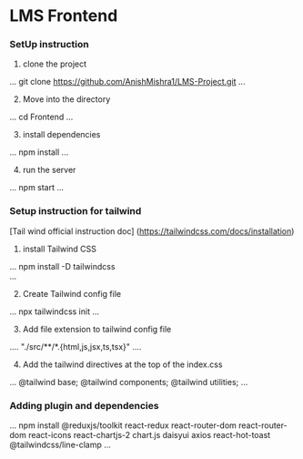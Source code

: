# LMS Frontend

### SetUp instruction

1. clone the project

...
   git clone https://github.com/AnishMishra1/LMS-Project.git
...

2. Move into the directory

...
   cd Frontend
...

3. install dependencies

...
   npm install
...

4. run the server

...
   npm start
...


### Setup instruction for tailwind

[Tail wind official instruction doc]
(https://tailwindcss.com/docs/installation)

1. install Tailwind CSS

...
   npm install -D tailwindcss  
...

2. Create Tailwind config file

...
   npx tailwindcss init
...

3. Add file extension to tailwind config file

....
    "./src/**/*.{html,js,jsx,ts,tsx}"
....

4. Add the tailwind directives at the top of the index.css

...
    @tailwind base;
    @tailwind components;
    @tailwind utilities;
...


### Adding plugin and dependencies

...
    npm install @reduxjs/toolkit react-redux react-router-dom react-router-dom react-icons react-chartjs-2 chart.js daisyui axios react-hot-toast  @tailwindcss/line-clamp
...